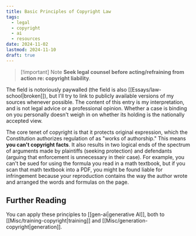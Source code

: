 ```yaml
---
title: Basic Principles of Copyright Law
tags:
  - legal
  - copyright
  - ai
  - resources
date: 2024-11-02
lastmod: 2024-11-10
draft: true
---
```

> [!important] Note
> **Seek legal counsel before acting/refraining from action re: copyright liability**.

The field is notoriously paywalled (the field is also [[Essays/law-school|broken]]), but I'll try to link to publicly available versions of my sources whenever possible. The content of this entry is my interpretation, and is not legal advice or a professional opinion. Whether a case is binding on you personally doesn't weigh in on whether its holding is the nationally accepted view.

The core tenet of copyright is that it protects original expression, which the Constitution authorizes regulation of as "works of authorship." This means **you can't copyright facts**. It also results in two logical ends of the spectrum of arguments made by plaintiffs (seeking protection) and defendants (arguing that enforcement is unnecessary in their case). For example, you can't be sued for using the formula you read in a math textbook, but if you scan that math textbook into a PDF, you might be found liable for infringement because your reproduction contains the way the author wrote and arranged the words and formulas on the page. 

## Further Reading
You can apply these principles to [[gen-ai|generative AI]], both to [[Misc/training-copyright|training]] and [[Misc/generation-copyright|generation]].